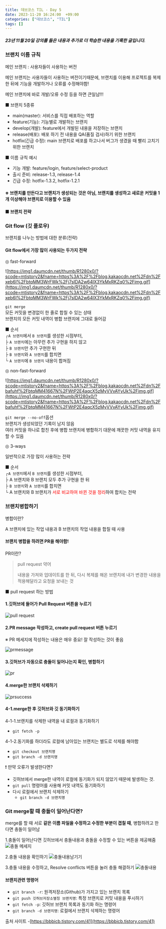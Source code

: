 ```yaml
---
title: 데브코스 TIL - Day 5
date: 2023-11-20 16:24:00  +09:00
categories: ["데브코스", "TIL"]
tags: []
---
```


##### 23년 11월 20일 강의를 들은 내용과 추가로 더 학습한 내용을 기록한 글입니다.

### 브랜치 이름 규칙

메인 브랜치 : 사용자들이 사용하는 버전

메인 브랜치는 사용자들이 사용하는 버전이기때문에, 브랜치를 이용해 프로젝트를 복제한 뒤에 기능을 개발하거나 오류를 수정해야함!

메인 브랜치에 바로 개발/오류 수정 등을 하면 큰일남!!!

■ 브랜치 5종류

- main(master): 서비스를 직접 배포하는 역할
- feature(기능): 기능별로 개발하는 브랜치
- develop(개발): feature에서 개발된 내용을 저장하는 브랜치
- release(배포): 배포 하기 전 내용을 QA(품질 검사)하기 위한 브랜치
- hotfix(긴급 수정): main 브랜치로 배포를 하고나서 버그가 생겼을 때 빨리 고치기 위한 브랜치

■ 이름 규칙 예시

- 기능 개발: feature/login, feature/select-product
- 출시 준비: release-1.3, release-1.4
- 긴급 수정: hotfix-1.3.2, hotfix-1.2.1

#### ※ 브랜치를 만든다고 브랜치가 생성되는 것은 아님, 브랜치를 생성하고 새로운 커밋을 1개 이상해야 브랜치로 이용할 수 있음

#### ■ 브랜치 전략

### Git flow (깃 플로우)

브랜치를 나누는 방법에 대한 분류(전략)

#### Git flow에서 가장 많이 사용되는 두가지 전략

◎ fast-forward

![https://img1.daumcdn.net/thumb/R1280x0/?scode=mtistory2&fname=https%3A%2F%2Fblog.kakaocdn.net%2Fdn%2Fxeb6I%2FbtqMM3WrFWk%2Fj7sIDA2w64IX3YkMxRKZq0%2Fimg.gif](https://img1.daumcdn.net/thumb/R1280x0/?scode=mtistory2&fname=https%3A%2F%2Fblog.kakaocdn.net%2Fdn%2Fxeb6I%2FbtqMM3WrFWk%2Fj7sIDA2w64IX3YkMxRKZq0%2Fimg.gif)

`git merge`  
모든 커밋을 변경없이 한 줄로 합칠 수 있는 상태  
브랜치의 모든 커밋 내역이 병합 브랜치에 그대로 들어감

■ 순서  
┌`A 브랜치`에서 `B 브랜치`를 생성한 시점부터,  
├ `A 브랜치`에는 아무런 추가 구현을 하지 않고  
├ `B 브랜치`만 추가 구현한 뒤  
├ `B 브랜치`와 `A 브랜치`를 합치면  
└ `A 브랜치`에 `B 브랜치` 내용이 합쳐짐

◎ non-fast-forward

![https://img1.daumcdn.net/thumb/R1280x0/?scode=mtistory2&fname=https%3A%2F%2Fblog.kakaocdn.net%2Fdn%2Fbafuhf%2FbtqMM41667N%2FWtP2E4aqcX5zMyVVvAYyUk%2Fimg.gif](https://img1.daumcdn.net/thumb/R1280x0/?scode=mtistory2&fname=https%3A%2F%2Fblog.kakaocdn.net%2Fdn%2Fbafuhf%2FbtqMM41667N%2FWtP2E4aqcX5zMyVVvAYyUk%2Fimg.gif)

`git merge --no-off`옵션  
브랜치가 생성되었던 기록이 남지 않음  
여러 커밋을 하나로 합친 후에 병합 브랜치에 병합하기 대문에 깨끗한 커밋 내역을 유지할 수 있음

◎ 3-ways

일반적으로 가장 많이 사용하는 전략

■ 순서  
┌`A 브랜치`에서 `B 브랜치`를 생성한 시점부터,  
├ A 브랜치와 B 브랜치 모두 추가 구현을 한 뒤  
├ `B 브랜치`와 `A 브랜치`를 합치면  
└ A 브랜치와 B 브랜치가 <span style="color:red">서로 비교하여 바뀐 것을 정리</span>하여 합치는 전략

### 브랜치병합하기

병합이란?

A 브랜치에 있는 작업 내용과 B 브랜치의 작업 내용을 합칠 때 사용

#### 브랜치 병합을 하려면 PR을 해야함!

PR이란?

> pull request 약어
>
> 내용을 가져와 업데이트를 한 뒤, 다시 복제를 해온 브랜치에 내가 변경한 내용을 적용해달라고 요청을 보내는 것

■ pull request 하는 방법

#### 1.깃허브에 들어가 Pull Request 버튼을 누르기

![pull request](https://github.com/hyemin12/react-vite-myDashboard/assets/66300732/c5c339f0-4ac9-4a2a-aa03-a92d3f1b7285)

#### 2.PR message 작성하고, create pull request 버튼 누르기

※ PR 메세지에 작성하는 내용은 매우 중요! 잘 작성하는 것이 좋음

![prmessage](https://github.com/hyemin12/react-vite-myDashboard/assets/66300732/c032e750-58b8-4c81-8c45-641e0e7178cc)

#### 3.깃허브가 자동으로 충돌이 일어나는지 확인, 병합하기

![pr](https://github.com/hyemin12/react-vite-myDashboard/assets/66300732/072fa145-2fd7-4826-bea7-09958ed35187)

#### 4.merge한 브랜치 삭제하기

![prsuccess](https://github.com/hyemin12/react-vite-myDashboard/assets/66300732/3ed937a9-6498-4f6e-9703-e6a25870bb44)

#### 4-1.merge한 후 깃허브와 깃 동기화하기

4-1-1.브랜치를 삭제한 내역을 내 로컬과 동기화하기

- `git fetch -p`

4-1-2.동기화를 하더라도 로컬에 남아있는 브랜치는 별도로 삭제를 해야함

- `git checkout 브랜치명`
- `git branch -d 브랜치명`

❗ 만약 오류가 발생한다면?

- 깃허브에서 merge한 내역이 로컬에 동기화가 되지 않았기 때문에 발생하는 것.
- `git pull` 명령어를 사용해 커밋 내역도 동기화하기
- 다시 로컬에서 브랜치 삭제하기
  - `git branch -d 브랜치명`

### Git merge할 때 충돌이 일어난다면?

merge를 할 때 서로 **같은 이름 파일을 수정하고 수정한 부분이 겹칠 때**, 병합하려고 한다면 충돌이 일어남

1.충돌이 일어난다면 깃허브에서 충돌내용과 충돌을 수정할 수 있는 버튼을 제공해줌
![충돌 메세지](https://github.com/hyemin12/react-vite-myDashboard/assets/66300732/c3e97533-6a13-4bdc-9133-a3ff25654aba)

2.충돌 내용을 확인하기
![충돌내용남기기](https://github.com/hyemin12/react-vite-myDashboard/assets/66300732/80ef1406-b66c-4f64-9da0-fea05de44ded)

3.충돌 내용을 수정하고, Resolve conflicts 버튼을 눌러 충돌 해결하기
![충돌내용](https://github.com/hyemin12/react-vite-myDashboard/assets/66300732/4eb7dd73-38f0-4a35-96db-36fab43f9b6c)

#### 브랜치관련 명령어

- `git branch -r`: 원격저장소(Github)가 가지고 있는 브랜치 목록
- `git push 깃허브저장소별칭 브랜치명`: 특정 브랜치로 커밋 내용을 푸시하기
- `git fetch -p`: 깃허브 브랜치 목록과 동기화 하는 명령어
- `git branch -d 브랜치명`: 로컬에서 브랜치 삭제하는 명령어

출처 사이트 -[https://bbbicb.tistory.com/41](https://bbbicb.tistory.com/41)

